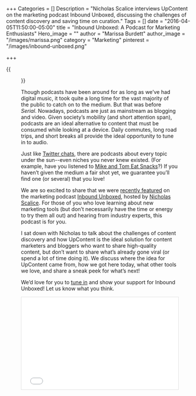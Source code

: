 +++
Categories = []
Description = "Nicholas Scalice interviews UpContent on the marketing podcast Inbound Unboxed, discussing the challenges of content discovery and saving time on curation."
Tags = []
date = "2016-04-05T11:50:00-05:00"
title = "Inbound Unboxed: A Podcast for Marketing Enthusiasts"
Hero_image = ""
author = "Marissa Burdett"
author_image = "/images/marissa.png"
category = "Marketing"
pinterest = "/images/inbound-unboxed.png"

+++

{{<figure src="https://pbs.twimg.com/media/Cfw0a9TWcAAqOfc.jpg:large" title="" alt="Inbound Unboxed" caption-top="false">}}

Though podcasts have been around for as long as we’ve had digital music, it took quite a long time for the vast majority of the public to catch on to the medium. But that was before *Serial*. Nowadays, podcasts are just as mainstream as blogging and video. Given society’s mobility (and short attention span), podcasts are an ideal alternative to content that must be consumed while looking at a device. Daily commutes, long road trips, and short breaks all provide the ideal opportunity to tune in to audio.

Just like [Twitter chats](https://upcontent.com/post/twitter-chat-strategy/), there are podcasts about every topic under the sun--even niches you never knew existed. (For example, have you listened to [Mike and Tom Eat Snacks](http://matescast.tumblr.com/)?) If you haven’t given the medium a fair shot yet, we guarantee you’ll find one (or several) that you love!

We are so excited to share that we were [recently featured](http://earnworthy.com/upcontent-marissa-burdett/) on the marketing podcast [Inbound Unboxed](http://earnworthy.com/category/podcast/), hosted by [Nicholas Scalice](http://twitter.com/nscalice). For those of you who love learning about new marketing tools (but don’t necessarily have the time or energy to try them all out) and hearing from industry experts, this podcast is for you.

I sat down with Nicholas to talk about the challenges of content discovery and how UpContent is the ideal solution for content marketers and bloggers who want to share high-quality content, but don’t want to share what’s already gone viral (or spend a lot of time doing it). We discuss where the idea for UpContent came from, how we got here today, what other tools we love, and share a sneak peek for what’s next!

We’d love for you to [tune in](http://earnworthy.com/upcontent-marissa-burdett/) and show your support for Inbound Unboxed! Let us know what you think.

<iframe style="border: solid 1px #dedede;"  src="//app.stitcher.com/splayer/f/76880/43685093" width="100%" height="250" frameborder="0" scrolling="no"></iframe>
